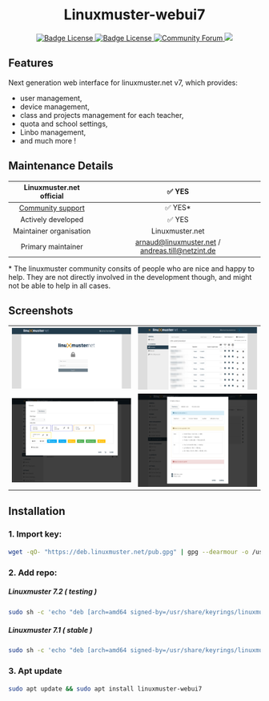 <h1 align="center">
    Linuxmuster-webui7
</h1>

<p align="center">
    <a href="https://raw.githubusercontent.com/ajenti/ajenti/master/LICENSE">
        <img src="https://img.shields.io/badge/Python-v3-green" alt="Badge License" />
    </a>
    <a href="https://raw.githubusercontent.com/ajenti/ajenti/master/LICENSE"> 
        <img src="https://img.shields.io/github/license/linuxmuster/linuxmuster-webui7?label=License" alt="Badge License" />
    </a>
    <a href="https://ask.linuxmuster.net">
        <img src="https://img.shields.io/discourse/users?logo=discourse&logoColor=white&server=https%3A%2F%2Fask.linuxmuster.net" alt="Community Forum"/>
    </a>
    <a href="https://crowdin.com/project/linuxmusternet">
        <img src="https://badges.crowdin.net/linuxmusternet/localized.svg" />
    </a>
</p>

## Features

Next generation web interface for linuxmuster.net v7, which provides:

 * user management,
 * device management,
 * class and projects management for each teacher,
 * quota and school settings,
 * Linbo management,
 * and much more !

## Maintenance Details

Linuxmuster.net official | ✅  YES
:---: | :---: 
[Community support](https://ask.linuxmuster.net) | ✅  YES*
Actively developed | ✅  YES
Maintainer organisation |  Linuxmuster.net
Primary maintainer | arnaud@linuxmuster.net  / andreas.till@netzint.de  
    
\* The linuxmuster community consits of people who are nice and happy to help. They are not directly involved in the development though, and might not be able to help in all cases.

## Screenshots

<table align="center">
    <tr>
        <td align="center">
            <a href="https://raw.githubusercontent.com/linuxmuster/linuxmuster-webui7/release/docs_src/_static/webui-login.png">
                <img src="https://raw.githubusercontent.com/linuxmuster/linuxmuster-webui7/release/docs_src/_static/webui-login.png" alt="Screenshot Webui Login" width="500px" />
            </a>
        </td>
        <td align="center">
            <a href="https://raw.githubusercontent.com/linuxmuster/linuxmuster-webui7/release/docs_src/_static/webui-class.png">
                <img src="https://raw.githubusercontent.com/linuxmuster/linuxmuster-webui7/release/docs_src/_static/webui-class.png" alt="Screenshot Webui Session" width="500px" />
            </a>
        </td>
    </tr>
    <tr>
        <td align="center">
            <a href="https://raw.githubusercontent.com/linuxmuster/linuxmuster-webui7/release/docs_src/_static/webui-linbo.png">
                <img src="https://raw.githubusercontent.com/linuxmuster/linuxmuster-webui7/release/docs_src/_static/webui-linbo.png" alt="Screenshot Webui Linbo" width="500px" />
            </a>
        </td>
        <td align="center">
            <a href="https://raw.githubusercontent.com/linuxmuster/linuxmuster-webui7/release/docs_src/_static/webui-user.png">
                <img src="https://raw.githubusercontent.com/linuxmuster/linuxmuster-webui7/release/docs_src/_static/webui-user.png" alt="Screenshot Webui User" width="500px" />
            </a>
        </td>
    </tr>
</table>

## Installation

### 1. Import key:

```bash
wget -qO- "https://deb.linuxmuster.net/pub.gpg" | gpg --dearmour -o /usr/share/keyrings/linuxmuster.net.gpg
```

### 2. Add repo:

##### Linuxmuster 7.2 ( testing )

```bash
sudo sh -c 'echo "deb [arch=amd64 signed-by=/usr/share/keyrings/linuxmuster.net.gpg] https://deb.linuxmuster.net/ lmn72 main" > /etc/apt/sources.list.d/lmn72.list'
```

##### Linuxmuster 7.1 ( stable )

```bash
sudo sh -c 'echo "deb [arch=amd64 signed-by=/usr/share/keyrings/linuxmuster.net.gpg] https://deb.linuxmuster.net/ lmn71 main" > /etc/apt/sources.list.d/lmn71.list'
```

### 3. Apt update

```bash
sudo apt update && sudo apt install linuxmuster-webui7
```
